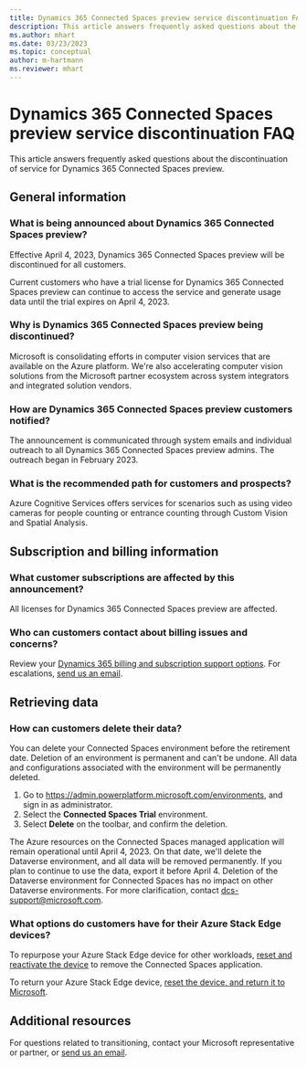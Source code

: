 ```yaml
---
title: Dynamics 365 Connected Spaces preview service discontinuation FAQ
description: This article answers frequently asked questions about the discontinuation of service for Dynamics 365 Connected Spaces preview.
ms.author: mhart
ms.date: 03/23/2023
ms.topic: conceptual
author: m-hartmann
ms.reviewer: mhart
---
```


# Dynamics 365 Connected Spaces preview service discontinuation FAQ

This article answers frequently asked questions about the discontinuation of service for Dynamics 365 Connected Spaces preview.

## General information

### What is being announced about Dynamics 365 Connected Spaces preview?

Effective April 4, 2023, Dynamics 365 Connected Spaces preview will be discontinued for all customers.

Current customers who have a trial license for Dynamics 365 Connected Spaces preview can continue to access the service and generate usage data until the trial expires on April 4, 2023.

### Why is Dynamics 365 Connected Spaces preview being discontinued?

Microsoft is consolidating efforts in computer vision services that are available on the Azure platform. We're also accelerating computer vision solutions from the Microsoft partner ecosystem across system integrators and integrated solution vendors.

### How are Dynamics 365 Connected Spaces preview customers notified?

The announcement is communicated through system emails and individual outreach to all Dynamics 365 Connected Spaces preview admins. The outreach began in February 2023.

### What is the recommended path for customers and prospects?

Azure Cognitive Services offers services for scenarios such as using video cameras for people counting or entrance counting through Custom Vision and Spatial Analysis.

## Subscription and billing information

### What customer subscriptions are affected by this announcement?

All licenses for Dynamics 365 Connected Spaces preview are affected.

### Who can customers contact about billing issues and concerns?

Review your [Dynamics 365 billing and subscription support options](/dynamics365/get-started/support/). For escalations, [send us an email](mailto:dcs-support@microsoft.com).

## Retrieving data

### How can customers delete their data?

You can delete your Connected Spaces environment before the retirement date. Deletion of an environment is permanent and can't be undone. All data and configurations associated with the environment will be permanently deleted.

1. Go to <https://admin.powerplatform.microsoft.com/environments>, and sign in as administrator.
1. Select the **Connected Spaces Trial** environment.
1. Select **Delete** on the toolbar, and confirm the deletion.

The Azure resources on the Connected Spaces managed application will remain operational until April 4, 2023. On that date, we'll delete the Dataverse environment, and all data will be removed permanently. If you plan to continue to use the data, export it before April 4. Deletion of the Dataverse environment for Connected Spaces has no impact on other Dataverse environments. For more clarification, contact [dcs-support@microsoft.com](mailto:dcs-support@microsoft.com).

### What options do customers have for their Azure Stack Edge devices?

To repurpose your Azure Stack Edge device for other workloads, [reset and reactivate the device](/azure/databox-online/azure-stack-edge-reset-reactivate-device) to remove the Connected Spaces application.

To return your Azure Stack Edge device, [reset the device, and return it to Microsoft](/azure/databox-online/azure-stack-edge-return-device?tabs=azure-edge-hardware-center).

## Additional resources

For questions related to transitioning, contact your Microsoft representative or partner, or [send us an email](mailto:dcs-support@microsoft.com).
